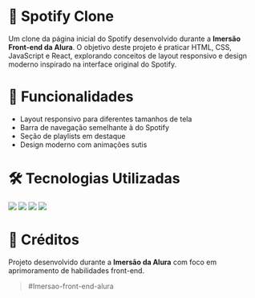 # 🎵 Spotify Clone

Um clone da página inicial do Spotify desenvolvido durante a **Imersão Front-end da Alura**. O objetivo deste projeto é praticar HTML, CSS, JavaScript e React, explorando conceitos de layout responsivo e design moderno inspirado na interface original do Spotify.

# 🚀 Funcionalidades
- Layout responsivo para diferentes tamanhos de tela
- Barra de navegação semelhante à do Spotify
- Seção de playlists em destaque
- Design moderno com animações sutis

# 🛠️ Tecnologias Utilizadas
<img src="https://img.shields.io/badge/HTML5-E34F26?style=for-the-badge&logo=html5&logoColor=white"/> <img src="https://img.shields.io/badge/CSS3-1572B6?style=for-the-badge&logo=css3&logoColor=white"/> <img src="https://img.shields.io/badge/JavaScript-323330?style=for-the-badge&logo=javascript&logoColor=F7DF1E"/> <img src="https://img.shields.io/badge/React-20232A?style=for-the-badge&logo=react&logoColor=61DAFB"/>

# 🙌 Créditos
Projeto desenvolvido durante a **Imersão da Alura** com foco em aprimoramento de habilidades front-end. 
>#Imersao-front-end-alura